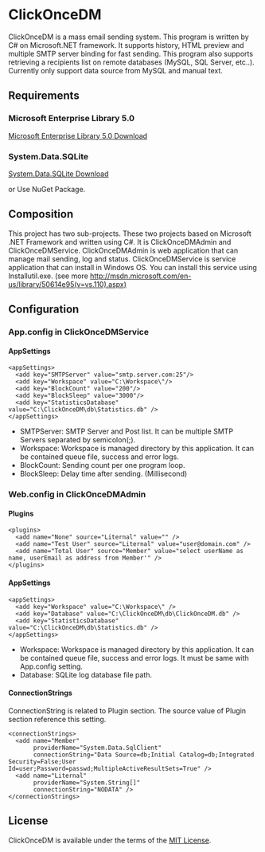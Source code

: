 # ClickOnceDM

ClickOnceDM is a mass email sending system. This program is written by C# on Microsoft.NET framework. It supports history, HTML preview and multiple SMTP server binding for fast sending. This program also supports retrieving a recipients list on remote databases (MySQL, SQL Server, etc..). Currently only support data source from MySQL and manual text.

## Requirements

### Microsoft Enterprise Library 5.0

[Microsoft Enterprise Library 5.0 Download](http://www.microsoft.com/en-us/download/details.aspx?id=15104)

### System.Data.SQLite

[System.Data.SQLite Download](http://system.data.sqlite.org/index.html/doc/trunk/www/downloads.wiki)

or Use NuGet Package.

## Composition

This project has two sub-projects. These two projects based on Microsoft .NET Framework and written using C#. It is ClickOnceDMAdmin and ClickOnceDMService. ClickOnceDMAdmin is web application that can manage mail sending, log and status. ClickOnceDMService is service application that can install in Windows OS. You can install this service using Installutil.exe. (see more http://msdn.microsoft.com/en-us/library/50614e95(v=vs.110).aspx)

## Configuration

### App.config in ClickOnceDMService

#### AppSettings

```
<appSettings>
  <add key="SMTPServer" value="smtp.server.com:25"/>
  <add key="Workspace" value="C:\Workspace\"/>
  <add key="BlockCount" value="200"/>
  <add key="BlockSleep" value="3000"/>
  <add key="StatisticsDatabase" value="C:\ClickOnceDM\db\Statistics.db" />
</appSettings>
```

* SMTPServer: SMTP Server and Post list. It can be multiple SMTP Servers separated by semicolon(;).
* Workspace: Workspace is managed directory by this application. It can be contained queue file, success and error logs.
* BlockCount: Sending count per one program loop.
* BlockSleep: Delay time after sending. (Millisecond)

### Web.config in ClickOnceDMAdmin

#### Plugins

```
<plugins>
  <add name="None" source="Liternal" value="" />
  <add name="Test User" source="Liternal" value="user@domain.com" />
  <add name="Total User" source="Member" value="select userName as name, userEmail as address from Member'" />
</plugins>
```

#### AppSettings

```
<appSettings>
  <add key="Workspace" value="C:\Workspace\" />
  <add key="Database" value="C:\ClickOnceDM\db\ClickOnceDM.db" />
  <add key="StatisticsDatabase" value="C:\ClickOnceDM\db\Statistics.db" />
</appSettings>
```

* Workspace: Workspace is managed directory by this application. It can be contained queue file, success and error logs. It must be same with App.config setting.
* Database: SQLite log database file path.

#### ConnectionStrings

ConnectionString is related to Plugin section. The source value of Plugin section reference this setting.

```
<connectionStrings>
  <add name="Member"
       providerName="System.Data.SqlClient"
       connectionString="Data Source=db;Initial Catalog=db;Integrated Security=False;User Id=user;Password=passwd;MultipleActiveResultSets=True" />
  <add name="Liternal"
       providerName="System.String[]"
       connectionString="NODATA" />
</connectionStrings>
```

## License

ClickOnceDM is available under the terms of the [MIT License](https://github.com/jongha/clickoncedm/blob/master/LICENSE).

